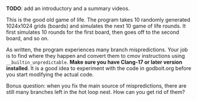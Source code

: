 **TODO**: add an introductory and a summary videos.

This is the good old game of life. The program takes 10 randomly generated 1024x1024 grids (boards) and simulates the next 10 game of life rounds. It first simulates 10 rounds for the first board, then goes off to the second board, and so on.

As written, the program experiences many branch mispredictions. Your job is to find where they happen and convert them to cmov instructions using `__builtin_unpredictable`. **Make sure you have Clang-17 or later version installed**. It is a good idea to experiment with the code in godbolt.org before you start modifying the actual code.

Bonus question: when you fix the main source of mispredictions, there are still many branches left in the hot loop nest. How can you get rid of them?
